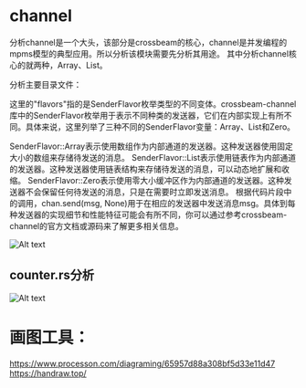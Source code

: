 # channel
分析channel是一个大头，该部分是crossbeam的核心，channel是并发编程的mpms模型的典型应用。所以分析该模块需要先分析其用途。
其中分析channel核心的就两种，Array、List。

分析主要目录文件：

这里的"flavors"指的是SenderFlavor枚举类型的不同变体。crossbeam-channel库中的SenderFlavor枚举用于表示不同种类的发送器，它们在内部实现上有所不同。具体来说，这里列举了三种不同的SenderFlavor变量：Array、List和Zero。

SenderFlavor::Array表示使用数组作为内部通道的发送器。这种发送器使用固定大小的数组来存储待发送的消息。
SenderFlavor::List表示使用链表作为内部通道的发送器。这种发送器使用链表结构来存储待发送的消息，可以动态地扩展和收缩。
SenderFlavor::Zero表示使用零大小缓冲区作为内部通道的发送器。这种发送器不会保留任何待发送的消息，只是在需要时立即发送消息。
根据代码片段中的调用，chan.send(msg, None)用于在相应的发送器中发送消息msg。具体到每种发送器的实现细节和性能特征可能会有所不同，你可以通过参考crossbeam-channel的官方文档或源码来了解更多相关信息。


![Alt text](image.png)

## counter.rs分析

![Alt text](counter.png)



# 画图工具：
https://www.processon.com/diagraming/65957d88a308bf5d33e11d47
https://handraw.top/